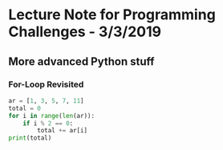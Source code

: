 # Lecture Note for Programming Challenges - 3/3/2019

## More advanced Python stuff

### For-Loop Revisited

```python
ar = [1, 3, 5, 7, 11]
total = 0
for i in range(len(ar)):
    if i % 2 == 0:
        total += ar[i]
print(total)
```
